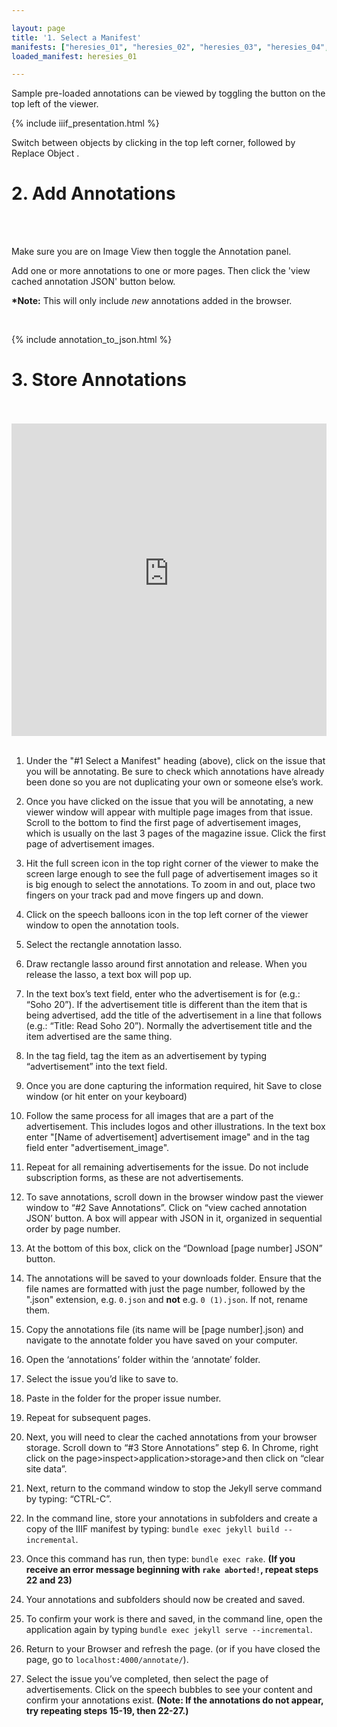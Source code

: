 ```yaml
---

layout: page
title: '1. Select a Manifest'
manifests: ["heresies_01", "heresies_02", "heresies_03", "heresies_04", "heresies_05", "heresies_06", "heresies_07", "heresies_08", "heresies_09", "heresies_10", "heresies_11", "heresies_12", "heresies_13", "heresies_14", "heresies_15", "heresies_16", "heresies_17", "heresies_18", "heresies_19", "heresies_20", "heresies_21", "heresies_22", "heresies_23", "heresies_24", "heresies_25", "heresies_26", "heresies_27", "sinister_wisdom_8" ,"sinister_wisdom_9", "sinister_wisdom_10", "sinister_wisdom_11"]
loaded_manifest: heresies_01

---
```


<script src="https://use.fontawesome.com/884e80fbb8.js"></script>

<div id="1" style="position:absolute;top:0px;"></div>

Sample pre-loaded annotations can be viewed by toggling the <i class="fa fa-comments" aria-hidden="true"></i> button on the top left of the viewer.

{% include iiif_presentation.html %}

Switch between objects by clicking <i class="fa fa-th-large"></i> in the top left corner, followed by Replace Object <i class="fa fa-refresh"></i>.

<div id="2"></div>
<h1 class="h0">2. Add Annotations</h1>
<br>
<div class="col-4 sm-width-full border-top-thin"></div>
<br>

Make sure you are on Image View <i class="fa fa-photo"></i> then toggle the Annotation <i class="fa fa-comments"></i> panel.

Add one or more annotations to one or more pages. Then click the 'view cached annotation JSON' button below.

**\*Note:** This will only include *new* annotations added in the browser.

<br>

{% include annotation_to_json.html %}

<div id="3"></div>
<h1 class="h0">3. Store Annotations</h1>
<br>
<div class="col-4 sm-width-full border-top-thin"></div>
<br>

<iframe width="100%" height="500" src="https://www.youtube-nocookie.com/embed/nHbsm8T1BnI?rel=0&showinfo=0" frameborder="0" allow="autoplay; encrypted-media" allowfullscreen></iframe><br><br>

1. Under the "#1 Select a Manifest" heading (above), click on the issue that you will be annotating. Be sure to check which annotations have already been done so you are not duplicating your own or someone else’s work.

2. Once you have clicked on the issue that you will be annotating, a new viewer window will appear with multiple page images from that issue. Scroll to the bottom to find the first page of advertisement images, which is usually on the last 3 pages of the magazine issue. Click the first page of advertisement images.

3. Hit the full screen icon in the top right corner of the viewer to make the screen large enough to see the full page of advertisement images so it is big enough to select the annotations. To zoom in and out, place two fingers on your track pad and move fingers up and down.

4. Click on the speech balloons icon in the top left corner of the viewer window to open the annotation tools.

5. Select the rectangle annotation lasso.

6. Draw rectangle lasso around first annotation and release. When you release the lasso, a text box will pop up.

7. In the text box’s text field, enter who the advertisement is for (e.g.: “Soho 20”). If the advertisement title is different than the item that is being advertised, add the title of the advertisement in a line that follows (e.g.: “Title: Read Soho 20”). Normally the advertisement title and the item advertised are the same thing.

8. In the tag field, tag the item as an advertisement by typing “advertisement” into the text field.

9. Once you are done capturing the information required, hit Save to close window (or hit enter on your keyboard)

10. Follow the same process for all images that are a part of the advertisement. This includes logos and other illustrations. In the text box enter "[Name of advertisement] advertisement image" and in the tag field enter "advertisement_image".

11. Repeat for all remaining advertisements for the issue. Do not include subscription forms, as these are not advertisements.

12. To save annotations, scroll down in the browser window past the viewer window to “#2 Save Annotations”. Click on “view cached annotation JSON’ button. A box will appear with JSON in it, organized in sequential order by page number.

13. At the bottom of this box, click on the “Download [page number] JSON” button.

14. The annotations will be saved to your downloads folder. Ensure that the file names are formatted with just the page number, followed by the ".json" extension, e.g. `0.json` and **not** e.g. `0 (1).json`. If not, rename them.

15. Copy the annotations file (its name will be [page number].json) and navigate to the annotate folder you have saved on your computer.

16. Open the ‘annotations’ folder within the ‘annotate’ folder.

17. Select the issue you’d like to save to.

18. Paste in the folder for the proper issue number.

19. Repeat for subsequent pages.

20. Next, you will need to clear the cached annotations from your browser storage. Scroll down to “#3 Store Annotations” step 6. In Chrome, right click on the page>inspect>application>storage>and then click on “clear site data”.

21. Next, return to the command window to stop the Jekyll serve command by typing: “CTRL-C”.

22. In the command line, store your annotations in subfolders and create a copy of the IIIF manifest by typing: `bundle exec jekyll build --incremental`. 

23. Once this command has run, then type: `bundle exec rake`. **(If you receive an error message beginning with `rake aborted!`, repeat steps 22 and 23)**

24. Your annotations and subfolders should now be created and saved.

25. To confirm your work is there and saved, in the command line, open the application again by typing `bundle exec jekyll serve --incremental`.

26. Return to your Browser and refresh the page. (or if you have closed the page, go to `localhost:4000/annotate/`). 

27. Select the issue you’ve completed, then select the page of advertisements. Click on the speech bubbles to see your content and confirm your annotations exist. **(Note: If the annotations do not appear, try repeating steps 15-19, then 22-27.)**
